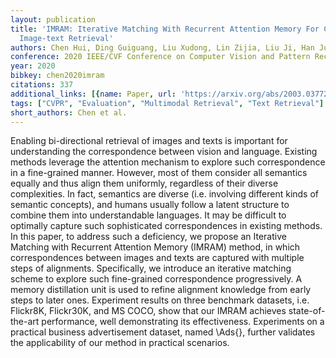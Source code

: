 ```yaml
---
layout: publication
title: 'IMRAM: Iterative Matching With Recurrent Attention Memory For Cross-modal
  Image-text Retrieval'
authors: Chen Hui, Ding Guiguang, Liu Xudong, Lin Zijia, Liu Ji, Han Jungong
conference: 2020 IEEE/CVF Conference on Computer Vision and Pattern Recognition (CVPR)
year: 2020
bibkey: chen2020imram
citations: 337
additional_links: [{name: Paper, url: 'https://arxiv.org/abs/2003.03772'}]
tags: ["CVPR", "Evaluation", "Multimodal Retrieval", "Text Retrieval"]
short_authors: Chen et al.
---
```

Enabling bi-directional retrieval of images and texts is important for
understanding the correspondence between vision and language. Existing methods
leverage the attention mechanism to explore such correspondence in a
fine-grained manner. However, most of them consider all semantics equally and
thus align them uniformly, regardless of their diverse complexities. In fact,
semantics are diverse (i.e. involving different kinds of semantic concepts),
and humans usually follow a latent structure to combine them into
understandable languages. It may be difficult to optimally capture such
sophisticated correspondences in existing methods. In this paper, to address
such a deficiency, we propose an Iterative Matching with Recurrent Attention
Memory (IMRAM) method, in which correspondences between images and texts are
captured with multiple steps of alignments. Specifically, we introduce an
iterative matching scheme to explore such fine-grained correspondence
progressively. A memory distillation unit is used to refine alignment knowledge
from early steps to later ones. Experiment results on three benchmark datasets,
i.e. Flickr8K, Flickr30K, and MS COCO, show that our IMRAM achieves
state-of-the-art performance, well demonstrating its effectiveness. Experiments
on a practical business advertisement dataset, named \Ads\{\}, further validates
the applicability of our method in practical scenarios.
